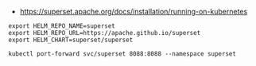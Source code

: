 
* https://superset.apache.org/docs/installation/running-on-kubernetes

~~~shell
export HELM_REPO_NAME=superset
export HELM_REPO_URL=https://apache.github.io/superset
export HELM_CHART=superset/superset

kubectl port-forward svc/superset 8088:8088 --namespace superset
~~~